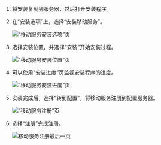 1. 将安装复制到服务器，然后打开安装程序。
2. 在“安装选项”上，选择“安装移动服务”。

    ![“移动服务安装选项”页](./media/site-recovery-install-mob-svc-gui/mobility1.png)

3. 选择安装位置，并选择“安装”开始安装过程。

    ![“移动服务安装位置”页](./media/site-recovery-install-mob-svc-gui/mobility2.png)

4. 可以使用“安装进度”页监视安装程序的进度。

    ![“移动服务安装进度”页](./media/site-recovery-install-mob-svc-gui/mobility3.png)

5. 安装完成后，选择“转到配置”，将移动服务注册到配置服务器。

    ![“移动服务注册”页](./media/site-recovery-install-mob-svc-gui/mobility4.png)

6. 选择“注册”完成注册。

    ![移动服务注册最后一页](./media/site-recovery-install-mob-svc-gui/mobility5.png)

